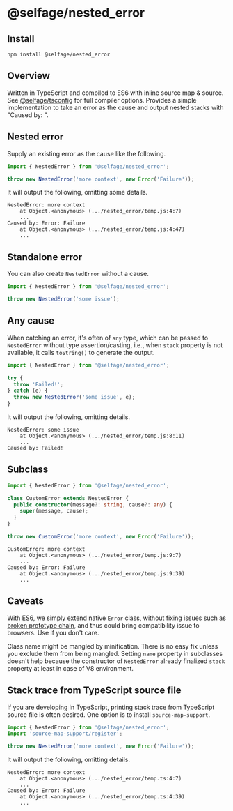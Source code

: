 # @selfage/nested_error

## Install

`npm install @selfage/nested_error`

## Overview

Written in TypeScript and compiled to ES6 with inline source map & source. See [@selfage/tsconfig](https://www.npmjs.com/package/@selfage/tsconfig) for full compiler options. Provides a simple implementation to take an error as the cause and output nested stacks with "Caused by: ".

## Nested error

Supply an existing error as the cause like the following.

```TypeScript
import { NestedError } from '@selfage/nested_error';

throw new NestedError('more context', new Error('Failure'));
```

It will output the following, omitting some details.

```
NestedError: more context
    at Object.<anonymous> (.../nested_error/temp.js:4:7)
    ...
Caused by: Error: Failure
    at Object.<anonymous> (.../nested_error/temp.js:4:47)
    ...
```

## Standalone error

You can also create `NestedError` without a cause.

```TypeScript
import { NestedError } from '@selfage/nested_error';

throw new NestedError('some issue');
```

## Any cause

When catching an error, it's often of `any` type, which can be passed to `NestedError` without type assertion/casting, i.e., when `stack` property is not available, it calls `toString()` to generate the output.

```TypeScript
import { NestedError } from '@selfage/nested_error';

try {
  throw 'Failed!';
} catch (e) {
  throw new NestedError('some issue', e);
}
```

It will output the following, omitting details.

```
NestedError: some issue
    at Object.<anonymous> (.../nested_error/temp.js:8:11)
    ...
Caused by: Failed!
```

## Subclass

```TypeScript
import { NestedError } from '@selfage/nested_error';

class CustomError extends NestedError {
  public constructor(message?: string, cause?: any) {
    super(message, cause);
  }
}

throw new CustomError('more context', new Error('Failure'));
```

```
CustomError: more context
    at Object.<anonymous> (.../nested_error/temp.js:9:7)
    ...
Caused by: Error: Failure
    at Object.<anonymous> (.../nested_error/temp.js:9:39)
    ...
```

## Caveats

With ES6, we simply extend native `Error` class, without fixing issues such as [broken prototype chain](https://github.com/Microsoft/TypeScript-wiki/blob/master/Breaking-Changes.md#extending-built-ins-like-error-array-and-map-may-no-longer-work), and thus could bring compatibility issue to browsers. Use if you don't care.

Class name might be mangled by minification. There is no easy fix unless you exclude them from being mangled. Setting `name` property in subclasses doesn't help because the constructor of `NestedError` already finalized `stack` property at least in case of V8 environment.

## Stack trace from TypeScript source file

If you are developing in TypeScript, printing stack trace from TypeScript source file is often desired. One option is to install `source-map-support`.

```TypeScript
import { NestedError } from '@selfage/nested_error';
import 'source-map-support/register';

throw new NestedError('more context', new Error('Failure'));
```

It will output the following, omitting details.

```
NestedError: more context
    at Object.<anonymous> (.../nested_error/temp.ts:4:7)
    ...
Caused by: Error: Failure
    at Object.<anonymous> (.../nested_error/temp.ts:4:39)
    ...
```